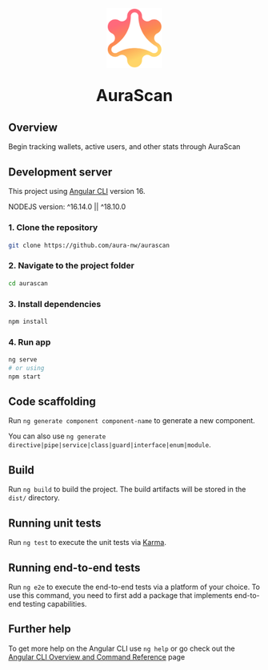 <p align='center'>
  <img src='./src/assets/images/logo/title-logo.png' height="120px"/>
</p>

<p align='center' style='font-weight:bold; font-size: 32px'>AuraScan</p>

## Overview

Begin tracking wallets, active users, and other stats through AuraScan

## Development server

This project using [Angular CLI](https://github.com/angular/angular-cli) version 16.

NODEJS version: ^16.14.0 || ^18.10.0

### **1. Clone the repository**

```bash
git clone https://github.com/aura-nw/aurascan
```

### **2. Navigate to the project folder**

```bash
cd aurascan
```

### **3. Install dependencies**

```bash
npm install
```

### **4. Run app**

```bash
ng serve
# or using
npm start
```

## Code scaffolding

Run `ng generate component component-name` to generate a new component.

You can also use `ng generate directive|pipe|service|class|guard|interface|enum|module`.

## Build

Run `ng build` to build the project. The build artifacts will be stored in the `dist/` directory.

## Running unit tests

Run `ng test` to execute the unit tests via [Karma](https://karma-runner.github.io).

## Running end-to-end tests

Run `ng e2e` to execute the end-to-end tests via a platform of your choice. To use this command, you need to first add a package that implements end-to-end testing capabilities.

## Further help

To get more help on the Angular CLI use `ng help` or go check out the [Angular CLI Overview and Command Reference](https://angular.io/cli) page
